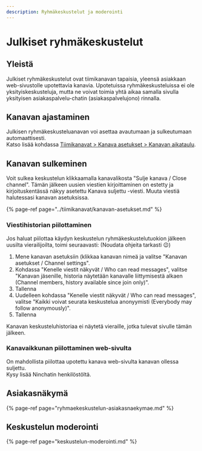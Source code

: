 ```yaml
---
description: Ryhmäkeskustelut ja moderointi
---
```


# Julkiset ryhmäkeskustelut

## Yleistä

Julkiset ryhmäkeskustelut ovat tiimikanavan tapaisia, yleensä asiakkaan web-sivustolle upotettavia kanavia. Upotetuissa ryhmäkeskusteluissa ei ole yksityiskeskusteluja, mutta ne voivat toimia yhtä aikaa samalla sivulla yksityisen asiakaspalvelu-chatin \(asiakaspalvelujono\) rinnalla.

## Kanavan ajastaminen

Julkisen ryhmäkeskusteluanavan voi asettaa avautumaan ja sulkeutumaan automaattisesti.  
Katso lisää kohdassa [Tiimikanavat &gt; Kanava asetukset &gt; Kanavan aikataulu](https://ninchat.gitbook.io/ninchat-support/tiimikanavat/kanavan-asetukset#kanavan-aikataulu).

## Kanavan sulkeminen

Voit sulkea keskustelun klikkaamalla kanavalikosta "Sulje kanava / Close channel". Tämän jälkeen uusien viestien kirjoittaminen on estetty ja kirjoituskentässä näkyy asetettu Kanava suljettu -viesti. Muuta viestiä halutessasi kanavan asetuksissa.

{% page-ref page="../tiimikanavat/kanavan-asetukset.md" %}

### Viestihistorian piilottaminen

Jos haluat piilottaa käydyn keskustelun ryhmäkeskustelutuokion jälkeen uusilta vierailijoilta, toimi seuraavasti: \(Noudata ohjeita tarkasti 😉\)

1. Mene kanavan asetuksiin \(klikkaa kanavan nimeä ja valitse "Kanavan asetukset / Channel settings".
2. Kohdassa "Kenelle viestit näkyvät / Who can read messages", valitse "Kanavan jäsenille, historia näytetään kanavalle liittymisestä alkaen \(Channel members, history available since join only\)".
3. Tallenna
4. Uudelleen kohdassa "Kenelle viestit näkyvät / Who can read messages", valitse "Kaikki voivat seurata keskustelua anonyymisti \(Everybody may follow anonymously\)".
5. Tallenna

Kanavan keskusteluhistoriaa ei näytetä vieraille, jotka tulevat sivulle tämän jälkeen.

### Kanavaikkunan piilottaminen web-sivulta

On mahdollista piilottaa upotettu kanava web-sivulta kanavan ollessa suljettu.   
Kysy lisää Ninchatin henkilöstöltä.

## Asiakasnäkymä

{% page-ref page="ryhmaekeskustelun-asiakasnaekymae.md" %}



## Keskustelun moderointi

{% page-ref page="keskustelun-moderointi.md" %}

